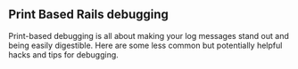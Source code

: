 ## Print Based Rails debugging

Print-based debugging is all about making your log messages stand out and being easily digestible. Here are some less common but potentially helpful hacks and tips for debugging.
